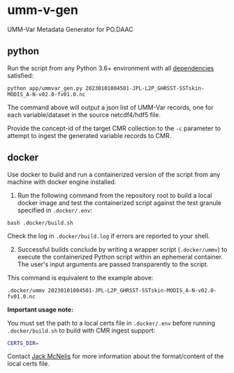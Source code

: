# umm-v-gen
UMM-Var Metadata Generator for PO.DAAC

## python

Run the script from any Python 3.6+ environment with all [dependencies](app/requirements.txt) satisfied:
```shell
python app/ummvar_gen.py 20230101004501-JPL-L2P_GHRSST-SSTskin-MODIS_A-N-v02.0-fv01.0.nc
```

The command above will output a json list of UMM-Var records, one for each variable/dataset in the source netcdf4/hdf5 file.

Provide the concept-id of the target CMR collection to the `-c` parameter to attempt to ingest the generated variable records to CMR.

## docker

Use docker to build and run a containerized version of the script from any machine with docker engine installed.

1. Run the following command from the repository root to build a local docker image and test the containerized script against the test granule specified in `.docker/.env`:
```shell
bash .docker/build.sh
```
Check the log in `.docker/build.log` if errors are reported to your shell.

2. Successful builds conclude by writing a wrapper script (`.docker/ummv`) to execute the containerized Python script within an ephemeral container. The user's input arguments are passed transparently to the script.

This command is equivalent to the example above:

```shell
.docker/ummv 20230101004501-JPL-L2P_GHRSST-SSTskin-MODIS_A-N-v02.0-fv01.0.nc
```

__Important usage note:__

You must set the path to a local certs file in `.docker/.env` before running `.docker/build.sh` to build with CMR ingest support:
```bash
CERTS_DIR=
```
Contact [Jack McNelis](jmcnelis@jpl.nasa.gov) for more information about the format/content of the local certs file.
